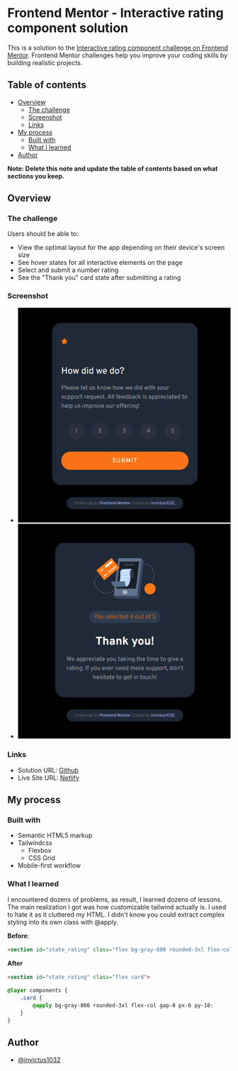 # Frontend Mentor - Interactive rating component solution

This is a solution to the [Interactive rating component challenge on Frontend Mentor](https://www.frontendmentor.io/challenges/interactive-rating-component-koxpeBUmI). Frontend Mentor challenges help you improve your coding skills by building realistic projects. 

## Table of contents

- [Overview](#overview)
  - [The challenge](#the-challenge)
  - [Screenshot](#screenshot)
  - [Links](#links)
- [My process](#my-process)
  - [Built with](#built-with)
  - [What I learned](#what-i-learned)
- [Author](#author)

**Note: Delete this note and update the table of contents based on what sections you keep.**

## Overview

### The challenge

Users should be able to:

- View the optimal layout for the app depending on their device's screen size
- See hover states for all interactive elements on the page
- Select and submit a number rating
- See the "Thank you" card state after submitting a rating

### Screenshot

- !["Rating Card"](./screenshots/rating_card.png)
- !["Thank you card"](./screenshots/thankyou_card.png)

### Links

- Solution URL: [Github](https://github.com/invictus1032/FrontendMentor_interactive-rating-component-main)
- Live Site URL: [Netlify](https://fem-invictus1032-2.netlify.app/)

## My process

### Built with

- Semantic HTML5 markup
- Tailwindcss
    - Flexbox
    - CSS Grid
- Mobile-first workflow

### What I learned

I encountered dozens of problems, as result, I learned dozens of lessons. The main realization I got was how customizable tailwind actually is. I used to hate it as it cluttered my HTML. I didn't know you could extract complex styling into its own class with @apply. 

**Before**:
```html
<section id="state_rating" class="flex bg-gray-800 rounded-3xl flex-col gap-8 px-6 py-10">
```

**After**
```html
<section id="state_rating" class="flex card">
```
```css
@layer components {
    .card {
        @apply bg-gray-800 rounded-3xl flex-col gap-8 px-6 py-10;
    }
}
```

## Author

- [@invictus1032](https://www.frontendmentor.io/profile/invictus1032)
